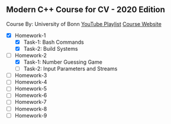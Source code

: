 
## Modern C++ Course for CV - 2020 Edition
Course By: University of Bonn
[YouTube Playlist](https://www.youtube.com/watch?v=F17qtCThTeg&list=PLgnQpQtFTOGRM59sr3nSL8BmeMZR9GCIA&index=13&t=129s)
[Course Website](https://www.ipb.uni-bonn.de/teaching/cpp-2020/)

 - [x] Homework-1
	 - [x] Task-1: Bash Commands
	 - [x] Task-2: Build Systems
 - [ ] Homework-2
	 - [x] Task-1: Number Guessing Game
	 - [ ] Task-2: Input Parameters and Streams
 - [ ] Homework-3
 - [ ] Homework-4
 - [ ] Homework-5
 - [ ] Homework-6
 - [ ] Homework-7
 - [ ] Homework-8
 - [ ] Homework-9
